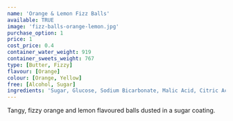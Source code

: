 ```yaml
---
name: 'Orange & Lemon Fizz Balls'
available: TRUE
image: 'fizz-balls-orange-lemon.jpg'
purchase_option: 1
price: 1
cost_price: 0.4
container_water_weight: 919
container_sweets_weight: 767
type: [Butter, Fizzy]
flavour: [Orange]
colour: [Orange, Yellow]
free: [Alcohol, Sugar]
ingredients: 'Sugar, Glucose, Sodium Bicarbonate, Malic Acid, Citric Acid, Flavour, Colours: E102, E129'
---
```

Tangy, fizzy orange and lemon flavoured balls dusted in a sugar coating.